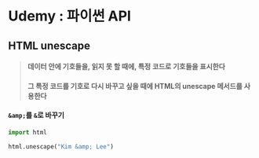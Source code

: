 # Udemy : 파이썬 API



## HTML unescape

> #### 데이터 안에 기호들을, 읽지 못 할 때에, 특정 코드로 기호들을 표시한다
>
> #### 그 특정 코드를 기호로 다시 바꾸고 싶을 때에 HTML의 unescape 메서드를 사용한다



#### `&amp;`를 `&`로 바꾸기

```python
import html

html.unescape("Kim &amp; Lee")
```

